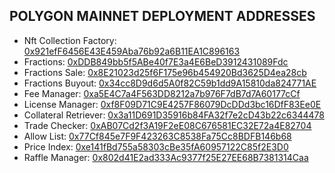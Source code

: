 ## POLYGON MAINNET DEPLOYMENT ADDRESSES

- Nft Collection Factory: [0x921efF6456E43E459Aba76b92a6B11EA1C896163](https://polygonscan.com/address/0x921efF6456E43E459Aba76b92a6B11EA1C896163)
- Fractions: [0xDDB849bb5f5ABe40f7E3a4E6BeD3912431089Fdc](https://polygonscan.com/address/0xDDB849bb5f5ABe40f7E3a4E6BeD3912431089Fdc)
- Fractions Sale: [0x8E21023d25f6F175e96b454920Bd3625D4ea28cb](https://polygonscan.com/address/0x8E21023d25f6F175e96b454920Bd3625D4ea28cb)
- Fractions Buyout: [0x34cc8D9d6d5A0f82C59b1dd9A15810da824771AE](https://polygonscan.com/address/0x34cc8D9d6d5A0f82C59b1dd9A15810da824771AE)
- Fee Manager: [0xa5E4C7a4F563DD8212a7b976F7dB7d7A60177cCf](https://polygonscan.com/address/0xa5E4C7a4F563DD8212a7b976F7dB7d7A60177cCf)
- License Manager: [0xf8F09D71C9E4257F86079DcDDd3bc16DfF83Ee0E](https://polygonscan.com/address/0xf8F09D71C9E4257F86079DcDDd3bc16DfF83Ee0E)
- Collateral Retriever: [0x3a11D691D35916b84FA32f7e2cD43b22c6344478](https://polygonscan.com/address/0x3a11D691D35916b84FA32f7e2cD43b22c6344478)
- Trade Checker: [0xAB07Cd2f3A19F2eE08C676581EC32E72a4E82704](https://polygonscan.com/address/0xAB07Cd2f3A19F2eE08C676581EC32E72a4E82704)
- Allow List: [0x77Cf845e7F9F423263C8538Fa75Cc8BDFB146b68](https://polygonscan.com/address/0x77Cf845e7F9F423263C8538Fa75Cc8BDFB146b68)
- Price Index: [0xe141fBd755a58303cBe35fA60957122C85f2E3D0](https://polygonscan.com/address/0xe141fBd755a58303cBe35fA60957122C85f2E3D0)
- Raffle Manager: [0x802d41E2ad333Ac9377f25E27EE68B7381314Caa](https://polygonscan.com/address/0x802d41E2ad333Ac9377f25E27EE68B7381314Caa)
